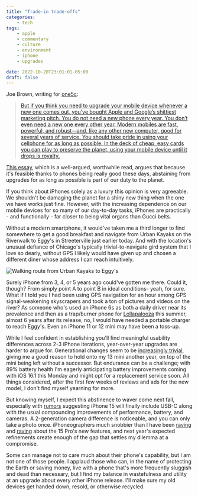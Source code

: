 ```yaml
---
title: "Trade-in trade-offs"
categories:
    - tech
tags:
    - apple
    - commentary
    - culture
    - environment
    - iphone
    - upgrades

date: 2022-10-20T23:01:01-05:00
draft: false
---
```


Joe Brown, writing for [one5c](https://www.one5c.com/):

> [But if you think you need to upgrade your mobile device whenever a new one comes out, you’ve bought Apple and Google’s shittiest marketing pitch. You do not need a new phone every year. You don’t even need a new one every other year. Modern mobiles are fast, powerful, and robust—and, like any other new computer, good for several years of service. You should take pride in using your cellphone for as long as possible. In the deck of cheap, easy cards you can play to preserve the planet, using your mobile device until it drops is royalty.](https://one5c.substack.com/p/your-old-phone-is-a-badge-of-honor)

[This essay](https://one5c.substack.com/p/your-old-phone-is-a-badge-of-honor), which is a well-argued, worthwhile read, argues that because it's feasible thanks to phones being really good these days, abstaining from upgrades for as long as possible is part of our duty to the planet.

If you think about iPhones solely as a luxury this opinion is very agreeable. We shouldn't be damaging the planet for a shiny new thing when the one we have works just fine. However, with the increasing dependence on our mobile devices for so many of our day-to-day tasks, iPhones are practically - and functionally - far closer to being vital organs than Gucci belts.

Without a modern smartphone, it would've taken me a third longer to find somewhere to get a good breakfast and navigate from Urban Kayaks on the Riverwalk to Eggy's in Streeterville just earlier today. And with the location's unusual defiance of Chicago's typically trivial-to-navigate gird system that I love so dearly, without GPS I likely would have given up and chosen a different diner whose address I can reach intuitively.

![Walking route from Urban Kayaks to Eggy's](/images/writings/trade-in-trade-offs/1.PNG "A screenshot of a 14 minute walking route on Apple Maps from Urban Kayaks to Eggy's in downtown Chicago")

Surely iPhone from 3, 4, or 5 years ago could've gotten me there. Could it, though? From simply point A to point B in ideal conditions- yeah, for sure. What if I told you I had been using GPS navigation for an hour among GPS signal-weakening skyscrapers and took a ton of pictures and videos on the river? As someone who's used an iPhone 6s as both a daily driver near its prevalence and then as a trap/burner phone for [Lollapalooza](https://www.chicagotribune.com/opinion/editorials/ct-editorial-lollapalooza-phone-thefts-20220802-h5kb3kszqnewxh2p67zkl3fkmm-story.html) this summer, almost 6 years after its release, no, I would have needed a portable charger to reach Eggy's. Even an iPhone 11 or 12 mini may have been a toss-up.

While I feel confident in establishing you'll find meaningful usability differences across 2-3 iPhone iterations, year-over-year upgrades are harder to argue for. Generational changes seem to be [increasingly trivial](https://www.theverge.com/23352282/iphone-14-review-apple), giving me a good reason to hold onto my 13 mini another year, on top of the mini being left without a successor. But endurance can be a challenge; with 89% battery health I'm eagerly anticipating battery improvements coming with iOS 16.1 this Monday and might opt for a replacement service soon. All things considered, after the first few weeks of reviews and ads for the new model, I don't find myself yearning for more.

But knowing myself, I expect this abstinence to waver come next fall, especially with [rumors](https://9to5mac.com/2022/10/10/iphone-15-usb-c-2/) suggesting iPhone 15 will finally include USB-C along with the usual compounding improvements of performance, battery, and cameras. A 2-generation camera difference is noticeable, and you can only take a photo once. iPhoneographers much snobbier than I have been [raving](https://twitter.com/sdw/status/1571206258677678080) and [raving](https://twitter.com/sdw/status/1575975270028574722) about the 15 Pro's new features, and next year's expected refinements create enough of the gap that settles my dilemma at a compromise.

Some can manage not to care much about their phone's capability, but I am not one of those people. I applaud those who can, in the name of protecting the Earth or saving money, live with a phone that's more frequently sluggish and dead than necessary, but I find my balance in wastefulness and utility at an upgrade about every other iPhone release. I'll make sure my old devices get handed down, resold, or otherwise recycled.

